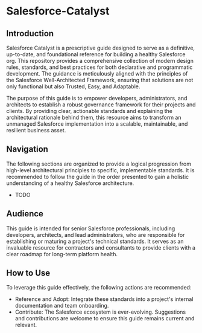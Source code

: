 # Salesforce-Catalyst
## Introduction

Salesforce Catalyst is a prescriptive guide designed to serve as a definitive, up-to-date, and foundational reference for building a healthy Salesforce org. This repository provides a comprehensive collection of modern design rules, standards, and best practices for both declarative and programmatic development. The guidance is meticulously aligned with the principles of the Salesforce Well-Architected Framework, ensuring that solutions are not only functional but also Trusted, Easy, and Adaptable.

The purpose of this guide is to empower developers, administrators, and architects to establish a robust governance framework for their projects and clients. By providing clear, actionable standards and explaining the architectural rationale behind them, this resource aims to transform an unmanaged Salesforce implementation into a scalable, maintainable, and resilient business asset.

## Navigation

The following sections are organized to provide a logical progression from high-level architectural principles to specific, implementable standards. It is recommended to follow the guide in the order presented to gain a holistic understanding of a healthy Salesforce architecture.

- TODO

## Audience

This guide is intended for senior Salesforce professionals, including developers, architects, and lead administrators, who are responsible for establishing or maturing a project's technical standards. It serves as an invaluable resource for contractors and consultants to provide clients with a clear roadmap for long-term platform health.

## How to Use

To leverage this guide effectively, the following actions are recommended:

- Reference and Adopt: Integrate these standards into a project's internal documentation and team onboarding.
- Contribute: The Salesforce ecosystem is ever-evolving. Suggestions and contributions are welcome to ensure this guide remains current and relevant.

